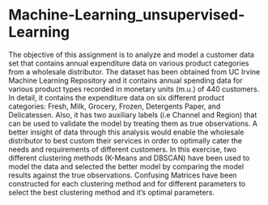 # Machine-Learning_unsupervised-Learning
The objective of this assignment is to analyze and model a customer data set that contains annual expenditure data on various product categories from a wholesale distributor. The dataset has been obtained from UC Irvine Machine Learning Repository and it contains annual spending data for various product types recorded in monetary units (m.u.) of 440 customers. In detail, it contains the expenditure data on six different product categories: Fresh, Milk, Grocery, Frozen, Detergents Paper, and Delicatessen. Also, it has two auxiliary labels (i.e Channel and Region) that can be used to validate the model by treating them as true observations. A better insight of data through this analysis would enable the wholesale distributor to best custom their services in order to optimally cater the needs and requirements of different customers. In this exercise, two different clustering methods (K-Means and DBSCAN) have been used to model the data and selected the better model by comparing the model results against the true observations. Confusing Matrices have been constructed for each clustering method and for different parameters to select the best clustering method and it’s optimal parameters.
